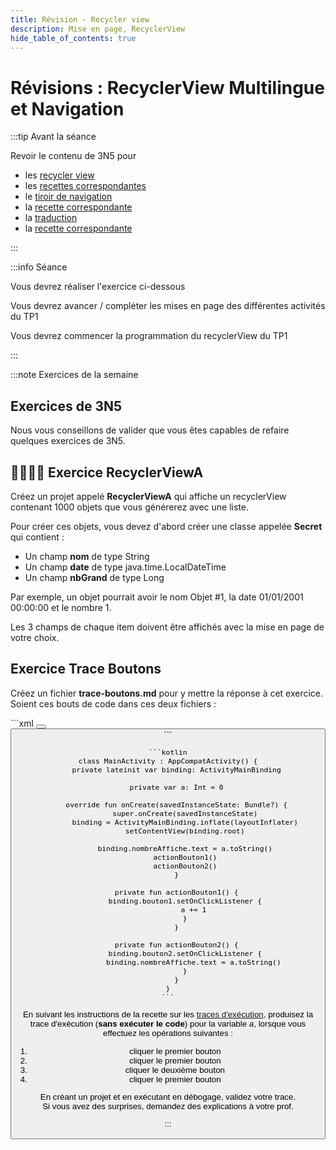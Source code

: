 ```yaml
---
title: Révision - Recycler view
description: Mise en page, RecyclerView
hide_table_of_contents: true
---
```


# Révisions : RecyclerView Multilingue et Navigation

<Row>

<Column>

:::tip Avant la séance

Revoir le contenu de 3N5 pour 
- les [recycler view](https://info.cegepmontpetit.ca/3N5-Prog3/cours/7.1-recycler) 
- les [recettes correspondantes](https://info.cegepmontpetit.ca/3N5-Prog3/recettes/recycler-view-01-string)
- le [tiroir de navigation](https://info.cegepmontpetit.ca/3N5-Prog3/cours/11.1-tiroir)
- la [recette correspondante](https://info.cegepmontpetit.ca/3N5-Prog3/recettes/tiroir)
- la [traduction](https://info.cegepmontpetit.ca/3N5-Prog3/cours/13.2-multilingue)
- la [recette correspondante](https://info.cegepmontpetit.ca/3N5-Prog3/recettes/multilingue) 

:::

</Column>

<Column>

:::info Séance

Vous devrez réaliser l'exercice ci-dessous

Vous devrez avancer / compléter les mises en page des différentes activités du TP1

Vous devrez commencer la programmation du recyclerView du TP1

:::

</Column>

</Row>

:::note Exercices de la semaine

## Exercices de 3N5

Nous vous conseillons de valider que vous êtes capables de refaire quelques exercices de 3N5.

## 👨‍🎓👨‍🎓 Exercice RecyclerViewA

Créez un projet appelé **RecyclerViewA** qui affiche un recyclerView contenant 1000 objets que vous générerez avec une liste.

Pour créer ces objets, vous devez d'abord créer une classe appelée **Secret** qui contient :

- Un champ **nom** de type String
- Un champ **date** de type java.time.LocalDateTime
- Un champ **nbGrand** de type Long

Par exemple, un objet pourrait avoir le nom Objet #1, la date 01/01/2001 00:00:00 et le nombre 1.

Les 3 champs de chaque item doivent être affichés avec la mise en page de votre choix.

## Exercice Trace Boutons
Créez un fichier **trace-boutons.md** pour y mettre la réponse à cet exercice.  
Soient ces bouts de code dans ces deux fichiers :

<Tabs queryString="recette-string">
  <TabItem value="activity_main.xml" label="activity_main.xml">
    ```xml
    <Button
        android:layout_width="wrap_content"
        android:layout_height="wrap_content"
        android:text="Cliquez-moi"
        android:id="@+id/bouton1" />
    <TextView
        android:layout_width="wrap_content"
        android:layout_height="wrap_content"
        android:layout_gravity="center_horizontal"
        android:id="@+id/nombreAffiche" />
    <Button
        android:layout_width="wrap_content"
        android:layout_height="wrap_content"
        android:text="Mettre le nombre à jour"
        android:id="@+id/bouton2" />
    ```
  </TabItem>
  <TabItem value="MainActivity.kt" label="MainActivity.kt">

    ```kotlin
    class MainActivity : AppCompatActivity() {
        private lateinit var binding: ActivityMainBinding
    
        private var a: Int = 0
    
        override fun onCreate(savedInstanceState: Bundle?) {
            super.onCreate(savedInstanceState)
            binding = ActivityMainBinding.inflate(layoutInflater)
            setContentView(binding.root)
    
            binding.nombreAffiche.text = a.toString()
            actionBouton1()
            actionBouton2()
        }
    
        private fun actionBouton1() {
            binding.bouton1.setOnClickListener {
                a += 1
            }
        }
    
        private fun actionBouton2() {
            binding.bouton2.setOnClickListener {
                binding.nombreAffiche.text = a.toString()
            }
        }
    }
    ```

  </TabItem>
</Tabs>

En suivant les instructions de la recette sur les [traces d'exécution](../recettes/produire-une-trace),
produisez la trace d'exécution (**sans exécuter le code**) pour la variable *a*,
lorsque vous effectuez les opérations suivantes :
1. cliquer le premier bouton
2. cliquer le premier bouton
3. cliquer le deuxième bouton
4. cliquer le premier bouton

En créant un projet et en exécutant en débogage, validez votre trace.  
Si vous avez des surprises, demandez des explications à votre prof.

:::
